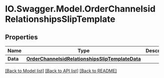 # IO.Swagger.Model.OrderChannelsidRelationshipsSlipTemplate
## Properties

Name | Type | Description | Notes
------------ | ------------- | ------------- | -------------
**Data** | [**OrderChannelsidRelationshipsSlipTemplateData**](OrderChannelsidRelationshipsSlipTemplateData.md) |  | [optional] 

[[Back to Model list]](../README.md#documentation-for-models) [[Back to API list]](../README.md#documentation-for-api-endpoints) [[Back to README]](../README.md)


